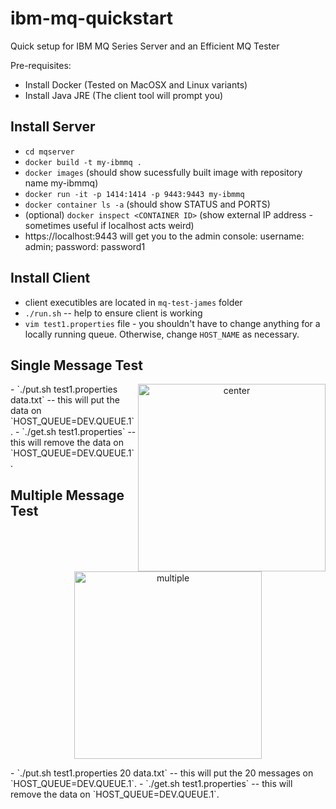# ibm-mq-quickstart
Quick setup for IBM MQ Series Server and an Efficient MQ Tester

Pre-requisites:
- Install Docker (Tested on MacOSX and Linux variants)
- Install Java JRE (The client tool will prompt you)
## Install Server

- `cd mqserver`
- `docker build -t my-ibmmq .`
- `docker images` (should show sucessfully built image with repository name my-ibmmq)
- `docker run -it -p 1414:1414 -p 9443:9443 my-ibmmq`
- `docker container ls -a` (should show STATUS and PORTS)
- (optional) `docker inspect <CONTAINER ID>` (show external IP address - sometimes useful if localhost acts weird)
- https://localhost:9443 will get you to the admin console: username: admin; password: password1

## Install Client
- client executibles are located in `mq-test-james` folder
- `./run.sh` -- help to ensure client is working
- `vim test1.properties` file - you shouldn't have to change anything for a locally running queue. Otherwise, change `HOST_NAME` as necessary.

## Single Message Test
<p align="center">
 <img width="300" align="right" alt="center" src="https://user-images.githubusercontent.com/30869911/90060721-24a0dc00-dcb3-11ea-95a1-5dde5df87c8e.png">
</p>
- `./put.sh test1.properties data.txt` -- this will put the data on `HOST_QUEUE=DEV.QUEUE.1`. 
- `./get.sh test1.properties` -- this will remove the data on `HOST_QUEUE=DEV.QUEUE.1`.

## Multiple Message Test
<p align="center">
 <img width="300" align="center" alt="multiple" src="https://user-images.githubusercontent.com/30869911/90062034-089e3a00-dcb5-11ea-8db8-69deaf3282c1.png">
</p>
- `./put.sh test1.properties 20 data.txt` -- this will put the 20 messages on `HOST_QUEUE=DEV.QUEUE.1`. 
- `./get.sh test1.properties` -- this will remove the data on `HOST_QUEUE=DEV.QUEUE.1`.





